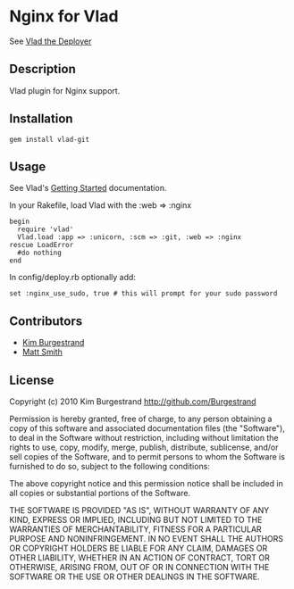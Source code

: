 # Nginx for Vlad

See [Vlad the Deployer](rubyhitsquad.com/Vlad_the_Deployer.html)

## Description

Vlad plugin for Nginx support.

## Installation

    gem install vlad-git

## Usage

See Vlad's [Getting Started](hitsquad.rubyforge.org/vlad/doco/getting_started_txt.html) documentation.

In your Rakefile, load Vlad with the :web => :nginx

    begin
      require 'vlad'
      Vlad.load :app => :unicorn, :scm => :git, :web => :nginx
    rescue LoadError
      #do nothing
    end

In config/deploy.rb optionally add:

    set :nginx_use_sudo, true # this will prompt for your sudo password

## Contributors

* [Kim Burgestrand](https://github.com/Burgestrand)
* [Matt Smith](https://github.com/matthewcalebsmith)

## License
Copyright (c) 2010 Kim Burgestrand <http://github.com/Burgestrand>

Permission is hereby granted, free of charge, to any person obtaining a copy
of this software and associated documentation files (the "Software"), to deal
in the Software without restriction, including without limitation the rights
to use, copy, modify, merge, publish, distribute, sublicense, and/or sell
copies of the Software, and to permit persons to whom the Software is
furnished to do so, subject to the following conditions:

The above copyright notice and this permission notice shall be included in
all copies or substantial portions of the Software.

THE SOFTWARE IS PROVIDED "AS IS", WITHOUT WARRANTY OF ANY KIND, EXPRESS OR
IMPLIED, INCLUDING BUT NOT LIMITED TO THE WARRANTIES OF MERCHANTABILITY,
FITNESS FOR A PARTICULAR PURPOSE AND NONINFRINGEMENT. IN NO EVENT SHALL THE
AUTHORS OR COPYRIGHT HOLDERS BE LIABLE FOR ANY CLAIM, DAMAGES OR OTHER
LIABILITY, WHETHER IN AN ACTION OF CONTRACT, TORT OR OTHERWISE, ARISING FROM,
OUT OF OR IN CONNECTION WITH THE SOFTWARE OR THE USE OR OTHER DEALINGS IN
THE SOFTWARE.
